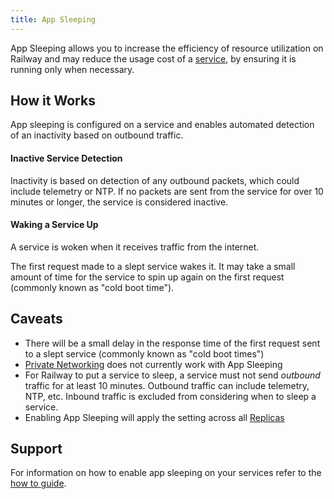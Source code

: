 ```yaml
---
title: App Sleeping
---
```


App Sleeping allows you to increase the efficiency of resource utilization on Railway and may reduce the usage cost of a [service](/reference/services), by ensuring it is running only when necessary.


## How it Works

App sleeping is configured on a service and enables automated detection of an inactivity based on outbound traffic.

#### Inactive Service Detection

Inactivity is based on detection of any outbound packets, which could include telemetry or NTP. If no packets are sent from the service for over 10 minutes or longer, the service is considered inactive.


#### Waking a Service Up

A service is woken when it receives traffic from the internet.

The first request made to a slept service wakes it.  It may take a small amount of time for the service to spin up again on the first request (commonly known as "cold boot time").

## Caveats
- There will be a small delay in the response time of the first request sent to a slept service (commonly known as "cold boot times")
- [Private Networking](/reference/private-networking) does not currently work with App Sleeping
- For Railway to put a service to sleep, a service must not send *outbound* traffic for at least 10 minutes. Outbound traffic can include telemetry, NTP, etc.  Inbound traffic is excluded from considering when to sleep a service.
- Enabling App Sleeping will apply the setting across all [Replicas](/reference/scaling#horizontal-scaling-with-replicas)

## Support

For information on how to enable app sleeping on your services refer to the [how to guide](/guides/optimize-usage#enabling-app-sleeping).
